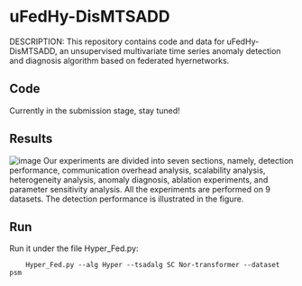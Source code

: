 # uFedHy-DisMTSADD

DESCRIPTION: This repository contains code and data for uFedHy-DisMTSADD, an unsupervised multivariate time series anomaly detection and diagnosis algorithm based on federated hyernetworks.

## Code

Currently in the submission stage, stay tuned!

## Results
![image](https://github.com/user-attachments/assets/723cac2b-88ac-404a-a949-684ffb708559)
Our experiments are divided into seven sections, namely, detection performance, communication overhead analysis, scalability analysis, heterogeneity analysis, anomaly diagnosis, ablation experiments, and parameter sensitivity analysis. All the experiments are performed on 9 datasets. The detection performance is illustrated in the figure.

## Run
Run it under the file Hyper_Fed.py:
```
    Hyper_Fed.py --alg Hyper --tsadalg SC Nor-transformer --dataset psm
